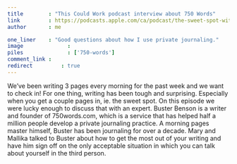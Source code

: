 ```yaml
---
title        : "This Could Work podcast interview about 750 Words"
link         : https://podcasts.apple.com/ca/podcast/the-sweet-spot-with-buster-benson/id1611096776?i=1000564668176
author       : me

one_liner    : "Good questions about how I use private journaling."
image			   : 
piles			   : ['750-words']
comment_link : 
redirect		 : true
---
```


We’ve been writing 3 pages every morning for the past week and we want to check in! For one thing, writing has been tough and surprising. Especially when you get a couple pages in, ie. the sweet spot. On this episode we were lucky enough to discuss that with an expert. Buster Benson is a writer and founder of 750words.com, which is a service that has helped half a million people develop a private journaling practice. A morning pages master himself, Buster has been journaling for over a decade. Mary and Mallika talked to Buster about how to get the most out of your writing and have him sign off on the only acceptable situation in which you can talk about yourself in the third person.